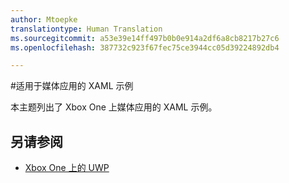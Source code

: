 ```yaml
---
author: Mtoepke
translationtype: Human Translation
ms.sourcegitcommit: a53e39e14ff497b0b0e914a2df6a8cb8217b27c6
ms.openlocfilehash: 387732c923f67fec75ce3944cc05d39224892db4

---
```

#适用于媒体应用的 XAML 示例

本主题列出了 Xbox One 上媒体应用的 XAML 示例。

## 另请参阅
- [Xbox One 上的 UWP](index.md)



<!--HONumber=Aug16_HO3-->



